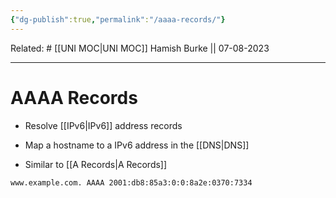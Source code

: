 ```yaml
---
{"dg-publish":true,"permalink":"/aaaa-records/"}
---
```


Related: #
[[UNI MOC\|UNI MOC]]
Hamish Burke || 07-08-2023
***

# AAAA Records

- Resolve [[IPv6\|IPv6]] address records
- Map a hostname to a IPv6 address in the [[DNS\|DNS]]

- Similar to [[A Records\|A Records]]

```
www.example.com. AAAA 2001:db8:85a3:0:0:8a2e:0370:7334
```